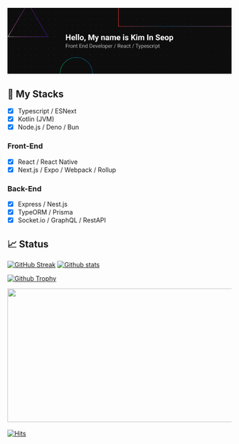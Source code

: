 ![Banner](https://github.com/opnay/opnay/raw/master/Banner.png)

## :100: My Stacks
- [x] Typescript / ESNext
- [x] Kotlin (JVM)
- [x] Node.js / Deno / Bun

### Front-End
- [x] React / React Native
- [x] Next.js / Expo / Webpack / Rollup

### Back-End
- [x] Express / Nest.js
- [x] TypeORM / Prisma
- [x] Socket.io / GraphQL / RestAPI

## 📈 Status
[![GitHub Streak](https://streak-stats.demolab.com?user=opnay&theme=dark&border_radius=24&locale=ko&date_format=%5BY.%5Dn.j&background=45%2C553C0F%2C4A1B1B)](https://git.io/streak-stats)
[![Github stats](https://github-readme-stats.vercel.app/api?locale=kr&username=opnay&show_icons=true&theme=ambient_gradient&border_radius=24&bg_color=30,4A1B1B,5F1837&border_color=fff&card_width=495&hide_title=true&include_all_commits=true&line_height=30)](https://github.com/anuraghazra/github-readme-stats)

[![Github Trophy](https://github-profile-trophy.vercel.app/?username=opnay&theme=darkhub)](https://github.com/ryo-ma/github-profile-trophy)

<a href="https://github.com/devxb/gitanimals">
<img
  src="https://render.gitanimals.org/farms/opnay"
  width="600"
  height="300"
/>
</a>

[![Hits](https://hits.seeyoufarm.com/api/count/incr/badge.svg?url=https%3A%2F%2Fgithub.com%2Fopnay&count_bg=%2379C83D&title_bg=%23555555&icon=&icon_color=%23E7E7E7&title=hits&edge_flat=false)](https://hits.seeyoufarm.com)
